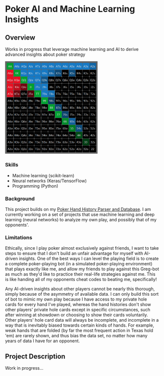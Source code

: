 # Poker AI and Machine Learning Insights

## Overview

Works in progress that leverage machine learning and AI to derive advanced insights about poker strategy

<img src="images/range.png" alt="Starting hands screenshot" width="60%">

### Skills
- Machine learning (scikit-learn)
- Neural networks (Keras/TensorFlow)
- Programming (Python)

### Background

This project builds on my [Poker Hand History Parser and Database](parser). I am currently working on a set of projects that use machine learning and deep learning (neural networks) to analyze my own play, and possibly that of my opponents'.

### Limitations

Ethically, since I play poker almost exclusively against friends, I want to take steps to ensure that I don't build an unfair advantage for myself with AI-driven insights. One of the best ways I can level the playing field is to create a complete poker-playing bot (in a simulated poker-playing environment) that plays exactly like me, and allow my friends to play against this Greg-bot as much as they'd like to practice their real-life strategies against me. This is like handing all of my opponents cheat codes to beating me, specifically!

Any AI-driven insights about other players cannot be nearly this thorough, simply because of the asymmetry of available data. I can only build this sort of bot to mimic my own play because I have access to my private hole cards for every hand I've played, whereas the hand histories don't show other players' private hole cards except in specific circumstances, such after winning at showdown or choosing to show their cards voluntarily. Other players' hole card data will always be incomplete, and incomplete in a way that is inevitably biased towards certain kinds of hands. For example, weak hands that are folded (by far the most frequent action in Texas hold 'em) are rarely shown, and thus bias the data set, no matter how many years of data I have for an opponent.

## Project Description

Work in progress...
